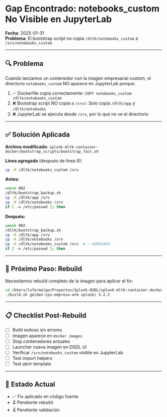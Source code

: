 # Gap Encontrado: notebooks_custom No Visible en JupyterLab

**Fecha**: 2025-01-31  
**Problema**: El bootstrap script no copia `/dltk/notebooks_custom` a `/srv/notebooks_custom`

---

## 🔍 Problema

Cuando lanzamos un contenedor con la imagen empresarial custom, el directorio `notebooks_custom` NO aparece en JupyterLab porque:

1. ✅ Dockerfile copia correctamente: `COPY notebooks_custom /dltk/notebooks_custom`
2. ❌ Bootstrap script NO copia a `/srv/`: Solo copia `/dltk/app` y `/dltk/notebooks`
3. ❌ JupyterLab se ejecuta desde `/srv`, por lo que no ve el directorio

---

## ✅ Solución Aplicada

**Archivo modificado**: `splunk-mltk-container-docker/bootstrap_scripts/bootstrap_fast.sh`

**Línea agregada** (después de línea 8):
```bash
cp -R /dltk/notebooks_custom /srv
```

**Antes:**
```bash
umask 002
/dltk/bootstrap_backup.sh
cp -R /dltk/app /srv
cp -R /dltk/notebooks /srv
if [ -w /etc/passwd ]; then
```

**Después:**
```bash
umask 002
/dltk/bootstrap_backup.sh
cp -R /dltk/app /srv
cp -R /dltk/notebooks /srv
cp -R /dltk/notebooks_custom /srv  # ← AGREGADO
if [ -w /etc/passwd ]; then
```

---

## 🔄 Próximo Paso: Rebuild

Necesitamos rebuild completo de la imagen para aplicar el fix:

```bash
cd /Users/lufermalgo/Proyectos/Splunk-DSDL/splunk-mltk-container-docker
./build.sh golden-cpu-empresa-arm splunk/ 5.2.2
```

---

## 📋 Checklist Post-Rebuild

- [ ] Build exitoso sin errores
- [ ] Imagen aparece en `docker images`
- [ ] Stop contenedores actuales
- [ ] Launcher nueva imagen en DSDL UI
- [ ] Verificar `/srv/notebooks_custom` visible en JupyterLab
- [ ] Test import helpers
- [ ] Test abrir template

---

## 🎯 Estado Actual

- ✅ Fix aplicado en código fuente
- ⏳ Pendiente rebuild
- ⏳ Pendiente validación

